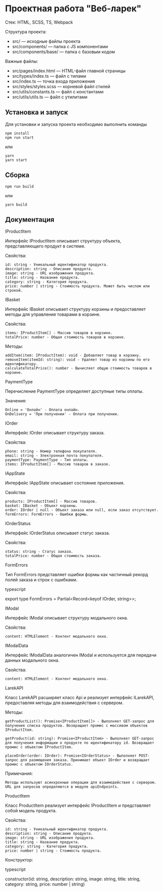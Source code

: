 # Проектная работа "Веб-ларек"

Стек: HTML, SCSS, TS, Webpack

Структура проекта:
- src/ — исходные файлы проекта
- src/components/ — папка с JS компонентами
- src/components/base/ — папка с базовым кодом

Важные файлы:
- src/pages/index.html — HTML-файл главной страницы
- src/types/index.ts — файл с типами
- src/index.ts — точка входа приложения
- src/styles/styles.scss — корневой файл стилей
- src/utils/constants.ts — файл с константами
- src/utils/utils.ts — файл с утилитами

## Установка и запуск
Для установки и запуска проекта необходимо выполнить команды

```
npm install
npm run start
```

или

```
yarn
yarn start
```
## Сборка

```
npm run build
```

или

```
yarn build
```
## Документация
IProductItem

Интерфейс IProductItem описывает структуру объекта, представляющего продукт в системе.

Свойства:

    id: string - Уникальный идентификатор продукта.
    description: string - Описание продукта.
    image: string - URL изображения продукта.
    title: string - Название продукта.
    category: string - Категория продукта.
    price: number | string - Стоимость продукта. Может быть числом или строкой.

IBasket

Интерфейс IBasket описывает структуру корзины и предоставляет методы для управления товарами в корзине.

Свойства:

    items: IProductItem[] - Массив товаров в корзине.
    totalPrice: number - Общая стоимость товаров в корзине.

Методы:

    addItem(item: IProductItem): void - Добавляет товар в корзину.
    removeItem(itemId: string): void - Удаляет товар из корзины по его идентификатору.
    calculateTotalPrice(): number - Вычисляет общую стоимость товаров в корзине.

PaymentType

Перечисление PaymentType определяет доступные типы оплаты.

Значения:

    Online = 'Онлайн' - Оплата онлайн.
    OnDelivery = 'При получении' - Оплата при получении.

IOrder

Интерфейс IOrder описывает структуру заказа.

Свойства:

    phone: string - Номер телефона покупателя.
    email: string - Электронная почта покупателя.
    paymentType: PaymentType - Тип оплаты.
    items: IProductItem[] - Массив товаров в заказе.

IAppState

Интерфейс IAppState описывает состояние приложения.

Свойства:

    products: IProductItem[] - Массив товаров.
    basket: IBasket - Объект корзины.
    order: IOrder | null - Объект заказа или null, если заказ отсутствует.
    formErrors: FormErrors - Ошибки формы.

IOrderStatus

Интерфейс IOrderStatus описывает статус заказа.

Свойства:

    status: string - Статус заказа.
    totalPrice: number - Общая стоимость заказа.

FormErrors

Тип FormErrors представляет ошибки формы как частичный рекорд полей заказа и строк с ошибками.

typescript

export type FormErrors = Partial<Record<keyof IOrder, string>>;

IModal

Интерфейс IModal описывает структуру модального окна.

Свойства:

    content: HTMLElement - Контент модального окна.

IModalData

Интерфейс IModalData аналогичен IModal и используется для передачи данных модального окна.

Свойства:

    content: HTMLElement - Контент модального окна.

LarekAPI

Класс LarekAPI расширяет класс Api и реализует интерфейс ILarekAPI, предоставляя методы для взаимодействия с сервером.

Методы:

    getProductList(): Promise<IProductItem[]> - Выполняет GET-запрос для получения списка продуктов. Возвращает промис с массивом объектов IProductItem.

    getProduct(id: string): Promise<IProductItem> - Выполняет GET-запрос для получения информации о продукте по идентификатору id. Возвращает промис с объектом IProductItem.

    placeOrder(order: IOrder): Promise<IOrderStatus> - Выполняет POST-запрос для размещения заказа. Принимает объект IOrder и возвращает промис с объектом IOrderStatus.

Примечания:

    Методы используют асинхронные операции для взаимодействия с сервером.
    URL для запросов определяются в модуле apiEndpoints.

ProductItem

Класс ProductItem реализует интерфейс IProductItem и представляет собой модель продукта.

Свойства:

    id: string - Уникальный идентификатор продукта.
    description: string - Описание продукта.
    image: string - URL изображения продукта.
    title: string - Название продукта.
    category: string - Категория продукта.
    price: number | string - Стоимость продукта.

Конструктор:

typescript

constructor(id: string, description: string, image: string, title: string, category: string, price: number | string)
